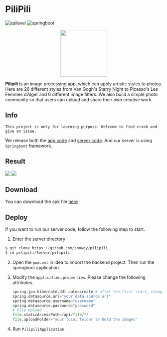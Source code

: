 # PiliPili
![apilevel](https://img.shields.io/badge/API%20level-27-brightgreen.svg) ![springboot](https://img.shields.io/badge/springboot-2.0.6-blue.svg)

<div align=center>
  <img width = '150' height ='150' src ="https://ws1.sinaimg.cn/large/74c2bf2dgy1g3dujgreg7j2074074wel.jpg"/>
</div>



**Pilipili** is an image processing app, which can apply artistic styles to photos. Here are 26 different styles from Van Gogh's Starry Night to Picasso's Les Femmes d’Alger and 6 different image filters. We also build a simple photo community so that users can upload and share their own creative work.



## Info

`This project is only for learning purpose. Welcome to find crash and give an issue.` 

We release both the [app code](<https://github.com/snowgy/pilipili/tree/master/AppClient/PiliPili>) and [server code](<https://github.com/snowgy/pilipili/tree/master/AppClient/PiliPili>). And our server is using `Springboot` framework.

## Result

![](https://ws1.sinaimg.cn/large/74c2bf2dgy1g3dvhl44ihg20dc0rs7wi.gif) ![](https://ws1.sinaimg.cn/large/74c2bf2dgy1g3dvrkldr9g20h40zknjg.gif)

## Download

You can download the apk file [here](https://github.com/snowgy/pilipili/blob/master/pilipili.apk)

## Deploy

If you want to run our server code, follow the following step to start.

1. Enter the server directory

```powershell
$ git clone https://github.com/snowgy/pilipili
$ cd pilipili/Server/pilipili
```

2. Open the `pom.xml` in idea to import the backend project. Then run the springboot application.

3. Modify the `application.properties`. Please change the following attributes.

   ```python
   spring.jpa.hibernate.ddl-auto=create # after the first start, change it to update
   spring.datasource.url="your data source url"
   spring.datasource.username="username"
   spring.datasource.password="password"
   # File Upload
   file.staticAccessPath=/api/file/**
   file.uploadFolder="your local folder to hold the images"
   ```

4. Run `PilipiliApplication`

